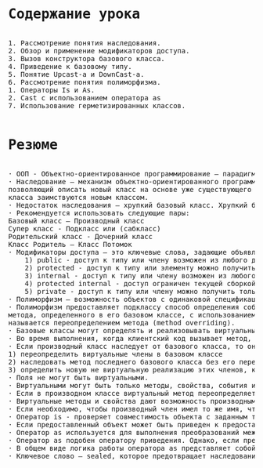 <pre><h1>Содержание урока </h1>
1. Рассмотрение понятия наследования. 
2. Обзор и применение модификаторов доступа. 
3. Вызов конструктора базового класса. 
4. Приведение к базовому типу. 
5. Понятие Upcast-а и DownCast-а. 
6. Рассмотрение понятия полиморфизма. 
1. Операторы Is и As. 
2. Cast с использованием оператора as 
7. Использование герметизированных классов. 

<h1>Резюме  </h1>
· ООП - Объектно-ориентированное программирование — парадигма программирования, в которой основными концепциями являются понятия объектов и классов. 
· Наследование — механизм объектно-ориентированного программирования (наряду с инкапсуляцией, полиморфизмом и абстракцией), 
позволяющий описать новый класс на основе уже существующего (родительского), при этом свойства и функциональность родительского 
класса заимствуются новым классом.  
· Недостаток наследования – хрупкий базовый класс. Хрупкий базовый класс — фундаментальная проблема объектно-ориентированного программирования. Проблема хрупкого базового класса заключается в том, что малейшие правки в деталях реализации базового класса могут привнести ошибку в производные классы. В худшем случае это приводит к тому, что любая успешная модификация базового класса требует предварительного изучения всего дерева наследования, и зачастую невозможна (без создания ошибок) даже в этом случае. 
· Рекомендуется использовать следующие пары: 
Базовый класс – Производный класс 
Супер класс - Подкласс или (сабкласс) 
Родительский класс - Дочерний класс 
Класс Родитель – Класс Потомок 
· Модификаторы доступа – это ключевые слова, задающие объявленную доступность члена или типа. При помощи модификаторов доступа можно задать следующие пять уровней доступности: 
	1) public - доступ к типу или члену возможен из любого другого кода в той же сборке или другой сборке, ссылающейся на него. 
	2) protected - доступ к типу или элементу можно получить только из кода в том же классе или структуре, либо в производном классе. 
	3) internal - доступ к типу или члену возможен из любого кода в той же сборке, но не из другой сборки. 
	4) protected internal - доступ ограничен текущей сборкой или типами, которые являются производными от содержащего класса. 
	5) private - доступ к типу или члену можно получить только из кода в том же классе или структуре. 
· Полиморфизм — возможность объектов с одинаковой спецификацией иметь различную реализацию. 
· Полиморфизм предоставляет подклассу способ определения собственной версии   
метода, определенного в его базовом классе, с использованием процесса, который   
называется переопределением метода (method overriding). 
· Базовые классы могут определять и реализовывать виртуальные методы, а производные классы могут переопределять их. Это означает, что они предоставляют свои собственные определение и реализацию. 
· Во время выполнения, когда клиентский код вызывает метод, среда CLR ищет тип времени выполнения объекта и вызывает это переопределение виртуального метода. Таким образом, в исходном коде можно вызвать метод в базовом классе и вызвать выполнение метода с версией производного класса. 
· Если производный класс наследует от базового класса, то он приобретает все методы, поля, свойства и события базового класса. Проектировщик производного класса может выбирать из следующих возможностей:  
1) переопределить виртуальные члены в базовом классе 
2) наследовать метод последнего базового класса без его переопределения 
3) определить новую не виртуальную реализацию этих членов, которая скрывает реализации базового класса. 
· Поля не могут быть виртуальными.  
· Виртуальными могут быть только методы, свойства, события и индексаторы. 
· Если в производном классе виртуальный метод переопределяется, то этот член вызывается даже в том случае, если доступ к экземпляру этого класса осуществляется как к экземпляру базового класса. 
· Виртуальные методы и свойства дают возможность производным классам расширять базовый класс, без необходимости использования реализации метода базового класса. 
· Если необходимо, чтобы производный член имел то же имя, что и член базового класса, но не нужно, чтобы он участвовал в виртуальном вызове, можно использовать ключевое слово new. Ключевое слово new располагается перед возвращаемым типом замещаемого члена класса. 
· Оператор is - проверяет совместимость объекта с заданным типом. 
· Если предоставленный объект может быть приведен к предоставленному типу не вызывая исключение, выражение is принимает значение true. 
· Оператор as используется для выполнения преобразований между совместимыми ссылочными типами 
· Оператор as подобен оператору приведения. Однако, если преобразование невозможно, as возвращает значение null, а не вызывает исключение 
· В общем виде логика работы оператора as представляет собой механизм использования оператора is, только в сокращенном виде 
· Ключевое слово — sealed, которое предотвращает наследование. Если класс помечен как sealed (запечатанный), компилятор не позволяет наследовать от него. Считается, что класс герметизирован или «запечатан». 
</pre>

